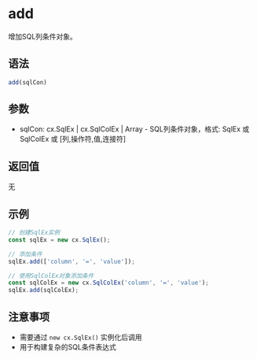 # add

增加SQL列条件对象。

## 语法

```javascript
add(sqlCon)
```

## 参数

- sqlCon: cx.SqlEx | cx.SqlColEx | Array - SQL列条件对象，格式: SqlEx 或 SqlColEx 或 [列,操作符,值,连接符]

## 返回值

无

## 示例

```javascript
// 创建SqlEx实例
const sqlEx = new cx.SqlEx();

// 添加条件
sqlEx.add(['column', '=', 'value']);

// 使用SqlColEx对象添加条件
const sqlColEx = new cx.SqlColEx('column', '=', 'value');
sqlEx.add(sqlColEx);
```

## 注意事项

- 需要通过 `new cx.SqlEx()` 实例化后调用
- 用于构建复杂的SQL条件表达式 